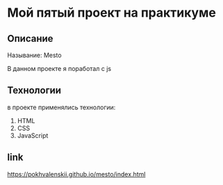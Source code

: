Мой пятый проект на практикуме
===============================

## Описание
Называние: Mesto

В данном проекте я поработал с js

## Технологии

в проекте применялись технологии:
1. HTML
2. CSS
3. JavaScript

## link
https://pokhvalenskii.github.io/mesto/index.html

